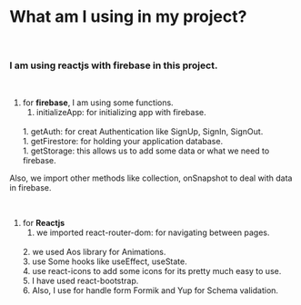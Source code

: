 # What am I using in my project?
 <br/>

### I am using reactjs with firebase in this project.
<br>

1. for **firebase**, I am using some functions.
   1. initializeApp: for initializing app with firebase.
   <br>
   1. getAuth: for creat Authentication like SignUp, SignIn, SignOut.
   <br>
   1. getFirestore: for holding your application database.
   <br>
   1. getStorage: this allows us to add some data or what we need to firebase.
   

Also, we import other methods like collection, onSnapshot to deal with data in firebase.

<br>

1. for **Reactjs** 
    1. we imported react-router-dom: for navigating between pages.
    <br>
    2. we used Aos library for Animations.
    <br>
    3. use Some hooks like useEffect, useState.
    <br>   
    4. use react-icons to add some icons for its pretty much easy to use.
    <br> 
    5. I have used react-bootstrap.
    <br>
    6. Also, I use for handle form Formik and Yup for Schema validation.




    

